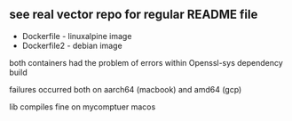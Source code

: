 see real vector repo for regular README file
---
- Dockerfile - linuxalpine image
- Dockerfile2 - debian image

both containers had the problem of errors within Openssl-sys dependency build

failures occurred both on aarch64 (macbook) and amd64 (gcp)

lib compiles fine on mycomptuer macos




